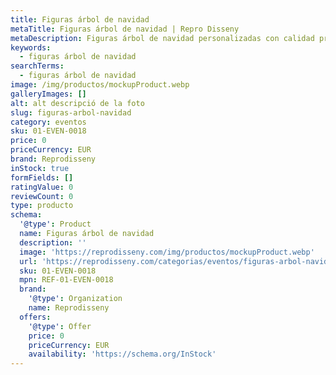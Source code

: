 ```yaml
---
title: Figuras árbol de navidad
metaTitle: Figuras árbol de navidad | Repro Disseny
metaDescription: Figuras árbol de navidad personalizadas con calidad profesional en Cataluña.
keywords:
  - figuras árbol de navidad
searchTerms:
  - figuras árbol de navidad
image: /img/productos/mockupProduct.webp
galleryImages: []
alt: alt descripció de la foto
slug: figuras-arbol-navidad
category: eventos
sku: 01-EVEN-0018
price: 0
priceCurrency: EUR
brand: Reprodisseny
inStock: true
formFields: []
ratingValue: 0
reviewCount: 0
type: producto
schema:
  '@type': Product
  name: Figuras árbol de navidad
  description: ''
  image: 'https://reprodisseny.com/img/productos/mockupProduct.webp'
  url: 'https://reprodisseny.com/categorias/eventos/figuras-arbol-navidad'
  sku: 01-EVEN-0018
  mpn: REF-01-EVEN-0018
  brand:
    '@type': Organization
    name: Reprodisseny
  offers:
    '@type': Offer
    price: 0
    priceCurrency: EUR
    availability: 'https://schema.org/InStock'
---
```


